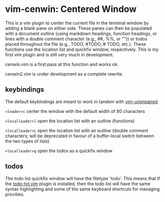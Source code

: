 # vim-cenwin: Centered Window

This is a vim plugin to center the current file in the terminal window by adding a blank pane on either side. These panes can then be populated with a document outline (using markdown headings, function headings, or lines with a double comment character (e.g., ##, %%, or "")) or todos placed throughout the file (e.g., TODO, #TODO, # TODO, etc.). These functions use the location list and quickfix window, respectively. This is my first vim plugin and is still very much in development.

cenwin.vim is a first pass at this function and works ok.

cenwin2.vim is under development as a complete rewrite.

## keybindings

The default keybindings are meant to work in tandem with [vim-unimpaired](https://github.com/tpope/vim-unimpaired).

`<leader>c` center the window with the default width of 80 characters

`<localleader>l` open the location list with an outline (functions)

`<localleader>L` open the location list with an outline (double comment characters; will be deprecated in favour of a buffer-local switch between the two types of lists)

`<localleader>q` open the todos as a quickfix window

## todos

The todo list quickfix window will have the filetype 'todo'. This means that if the [todo-txt.vim](https://github.com/vim-scripts/todo-txt.vim) plugin is installed, then the todo list will have the same syntax highlighting and some of the same keyboard shortcuts for managing priorities.

